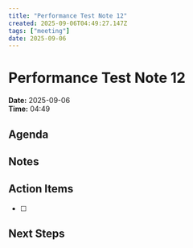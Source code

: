 ```yaml
---
title: "Performance Test Note 12"
created: 2025-09-06T04:49:27.147Z
tags: ["meeting"]
date: 2025-09-06
---
```


# Performance Test Note 12

**Date:** 2025-09-06  
**Time:** 04:49  

## Agenda


## Notes


## Action Items
- [ ] 

## Next Steps
